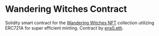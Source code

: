 # Wandering Witches Contract

Solidity smart contract for the [Wandering Witches NFT](http://wanderingwitches.xyz/) collection utilizing ERC721A for super efficient minting. Contract by [ens0.eth](https://github.com/existentialenso).